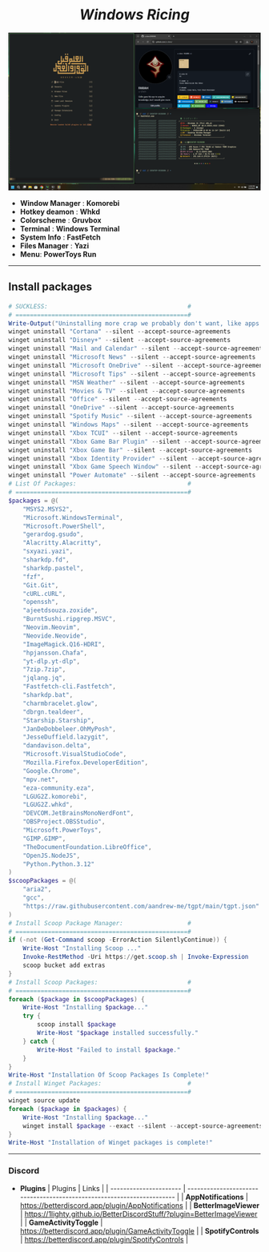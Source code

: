 <h1 align="center"><i>Windows Ricing</i></h1>

![alt text](./assets/screen.png)

- **Window Manager** : **Komorebi**
- **Hotkey deamon** : **Whkd**
- **Colorscheme** : **Gruvbox**
- **Terminal** : **Windows Terminal**
- **System Info** : **FastFetch**
- **Files Manager** : **Yazi**
- **Menu**: **PowerToys Run**

---

## Install packages

```powershell
# SUCKLESS:	                                      #
# ================================================#
Write-Output("Uninstalling more crap we probably don't want, like apps for OneDrive, Spotify, and Disney+...")
winget uninstall "Cortana" --silent --accept-source-agreements
winget uninstall "Disney+" --silent --accept-source-agreements
winget uninstall "Mail and Calendar" --silent --accept-source-agreements
winget uninstall "Microsoft News" --silent --accept-source-agreements
winget uninstall "Microsoft OneDrive" --silent --accept-source-agreements
winget uninstall "Microsoft Tips" --silent --accept-source-agreements
winget uninstall "MSN Weather" --silent --accept-source-agreements
winget uninstall "Movies & TV" --silent --accept-source-agreements
winget uninstall "Office" --silent --accept-source-agreements
winget uninstall "OneDrive" --silent --accept-source-agreements
winget uninstall "Spotify Music" --silent --accept-source-agreements
winget uninstall "Windows Maps" --silent --accept-source-agreements
winget uninstall "Xbox TCUI" --silent --accept-source-agreements
winget uninstall "Xbox Game Bar Plugin" --silent --accept-source-agreements
winget uninstall "Xbox Game Bar" --silent --accept-source-agreements
winget uninstall "Xbox Identity Provider" --silent --accept-source-agreements
winget uninstall "Xbox Game Speech Window" --silent --accept-source-agreements
winget uninstall "Power Automate" --silent --accept-source-agreements
# List Of Packages:	                              #
# ================================================#
$packages = @(
    "MSYS2.MSYS2",
    "Microsoft.WindowsTerminal",
    "Microsoft.PowerShell",
    "gerardog.gsudo",
    "Alacritty.Alacritty",
    "sxyazi.yazi",
    "sharkdp.fd",
    "sharkdp.pastel",
    "fzf",
    "Git.Git",
    "cURL.cURL",
    "openssh",
    "ajeetdsouza.zoxide",
    "BurntSushi.ripgrep.MSVC",
    "Neovim.Neovim",
    "Neovide.Neovide",
    "ImageMagick.Q16-HDRI",
    "hpjansson.Chafa",
    "yt-dlp.yt-dlp",
    "7zip.7zip",
    "jqlang.jq",
    "Fastfetch-cli.Fastfetch",
    "sharkdp.bat",
    "charmbracelet.glow",
    "dbrgn.tealdeer",
    "Starship.Starship",
    "JanDeDobbeleer.OhMyPosh",
    "JesseDuffield.lazygit",
    "dandavison.delta",
    "Microsoft.VisualStudioCode",
    "Mozilla.Firefox.DeveloperEdition",
    "Google.Chrome",
    "mpv.net",
    "eza-community.eza",
    "LGUG2Z.komorebi",
    "LGUG2Z.whkd",
    "DEVCOM.JetBrainsMonoNerdFont",
    "OBSProject.OBSStudio",
    "Microsoft.PowerToys",
    "GIMP.GIMP",
    "TheDocumentFoundation.LibreOffice",
    "OpenJS.NodeJS",
    "Python.Python.3.12"
)
$scoopPackages = @(
    "aria2",
    "gcc",
    "https://raw.githubusercontent.com/aandrew-me/tgpt/main/tgpt.json"
)
# Install Scoop Package Manager:	              #
# ================================================#
if (-not (Get-Command scoop -ErrorAction SilentlyContinue)) {
    Write-Host "Installing Scoop ..."
    Invoke-RestMethod -Uri https://get.scoop.sh | Invoke-Expression
    scoop bucket add extras
}
# Install Scoop Packages:	                      #
# ================================================#
foreach ($package in $scoopPackages) {
    Write-Host "Installing $package..."
    try {
        scoop install $package
        Write-Host "$package installed successfully."
    } catch {
        Write-Host "Failed to install $package."
    }
}
Write-Host "Installation Of Scoop Packages Is Complete!"
# Install Winget Packages:	                      #
# ================================================#
winget source update
foreach ($package in $packages) {
    Write-Host "Installing $package..."
    winget install $package --exact --silent --accept-source-agreements --accept-package-agreements
}
Write-Host "Installation of Winget packages is complete!"
```

---

### Discord

- **Plugins**
  | Plugins | Links |
  | ---------------------- | ---------------------------------------------------------------------- |
  | **AppNotifications** | https://betterdiscord.app/plugin/AppNotifications |
  | **BetterImageViewer** | https://1lighty.github.io/BetterDiscordStuff/?plugin=BetterImageViewer |
  | **GameActivityToggle** | https://betterdiscord.app/plugin/GameActivityToggle |
  | **SpotifyControls** | https://betterdiscord.app/plugin/SpotifyControls |
